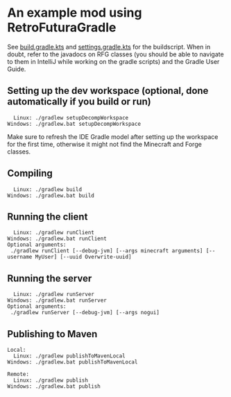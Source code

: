 # An example mod using RetroFuturaGradle

See [build.gradle.kts](build.gradle.kts) and [settings.gradle.kts](settings.gradle.kts) for the buildscript.
When in doubt, refer to the javadocs on RFG classes (you should be able to navigate to them in IntelliJ while working on the gradle scripts) and the Gradle User Guide.

## Setting up the dev workspace (optional, done automatically if you build or run)
```
  Linux: ./gradlew setupDecompWorkspace
Windows: ./gradlew.bat setupDecompWorkspace
```

Make sure to refresh the IDE Gradle model after setting up the workspace for the first time, otherwise it might not find the Minecraft and Forge classes.

## Compiling
```
  Linux: ./gradlew build
Windows: ./gradlew.bat build
```

## Running the client
```
  Linux: ./gradlew runClient
Windows: ./gradlew.bat runClient
Optional arguments:
 ./gradlew runClient [--debug-jvm] [--args minecraft arguments] [--username MyUser] [--uuid Overwrite-uuid]
```

## Running the server
```
  Linux: ./gradlew runServer
Windows: ./gradlew.bat runServer
Optional arguments:
 ./gradlew runServer [--debug-jvm] [--args nogui]
```

## Publishing to Maven
```
Local:
  Linux: ./gradlew publishToMavenLocal
Windows: ./gradlew.bat publishToMavenLocal

Remote:
  Linux: ./gradlew publish
Windows: ./gradlew.bat publish
```
